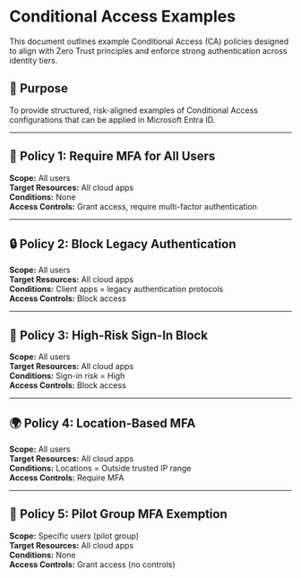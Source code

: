 
# Conditional Access Examples

This document outlines example Conditional Access (CA) policies designed to align with Zero Trust principles and enforce strong authentication across identity tiers.

## 🎯 Purpose
To provide structured, risk-aligned examples of Conditional Access configurations that can be applied in Microsoft Entra ID.

---

## 📌 Policy 1: Require MFA for All Users

**Scope:** All users  
**Target Resources:** All cloud apps  
**Conditions:** None  
**Access Controls:** Grant access, require multi-factor authentication

---

## 🔒 Policy 2: Block Legacy Authentication

**Scope:** All users  
**Target Resources:** All cloud apps  
**Conditions:** Client apps = legacy authentication protocols  
**Access Controls:** Block access

---

## 🧠 Policy 3: High-Risk Sign-In Block

**Scope:** All users  
**Target Resources:** All cloud apps  
**Conditions:** Sign-in risk = High  
**Access Controls:** Block access

---

## 🌍 Policy 4: Location-Based MFA

**Scope:** All users  
**Target Resources:** All cloud apps  
**Conditions:** Locations = Outside trusted IP range  
**Access Controls:** Require MFA

---

## 🧪 Policy 5: Pilot Group MFA Exemption

**Scope:** Specific users (pilot group)  
**Target Resources:** All cloud apps  
**Conditions:** None  
**Access Controls:** Grant access (no controls)


